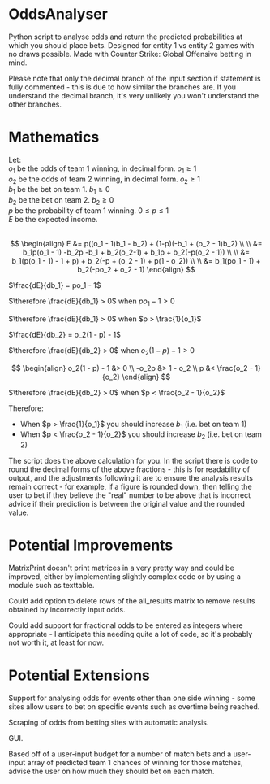 # OddsAnalyser
Python script to analyse odds and return the predicted probabilities at which you should place bets. Designed for entity 1 vs entity 2 games with no draws possible. Made with Counter Strike: Global Offensive betting in mind.

Please note that only the decimal branch of the input section if statement is fully commented - this is due to how similar the branches are. If you understand the decimal branch, it's very unlikely you won't understand the other branches.

# Mathematics

Let:    
$o_1$ be the odds of team 1 winning, in decimal form. $o_1 \ge 1$         
$o_2$ be the odds of team 2 winning, in decimal form. $o_2 \ge 1$      
$b_1$ be the bet on team 1. $b_1 \ge 0$    
$b_2$ be the bet on team 2. $b_2 \ge 0$   
$p$ be the probability of team 1 winning. $0 \le p \le 1$    
$E$ be the expected income.  
&nbsp;

$$
\begin{align}
E &= p((o_1 - 1)b_1 - b_2) + (1-p)(-b_1 + (o_2 - 1)b_2) \\
\\
&= b_1p(o_1 - 1) -b_2p -b_1 + b_2(o_2-1) + b_1p + b_2(-p(o_2 - 1)) \\
\\
&= b_1(p(o_1 - 1) - 1 + p) + b_2(-p + (o_2 - 1) + p(1 - o_2)) \\
\\
&= b_1(po_1 - 1) + b_2(-po_2 + o_2 - 1)
\end{align}
$$

$\frac{dE}{db_1} = po_1 - 1$

$\therefore \frac{dE}{db_1} > 0$ when $po_1 - 1 > 0$

$\therefore \frac{dE}{db_1} > 0$ when $p > \frac{1}{o_1}$

$\frac{dE}{db_2} = o_2(1 - p) - 1$

$\therefore \frac{dE}{db_2} > 0$ when $o_2(1 - p) - 1 > 0$

$$
\begin{align}
o_2(1 - p) - 1 &> 0 \\
-o_2p &> 1 - o_2 \\
p &< \frac{o_2 - 1}{o_2}
\end{align}
$$

$\therefore \frac{dE}{db_2} > 0$ when $p < \frac{o_2 - 1}{o_2}$

Therefore:
* When $p > \frac{1}{o_1}$ you should increase $b_1$ (i.e. bet on team 1)
* When $p < \frac{o_2 - 1}{o_2}$ you should increase $b_2$ (i.e. bet on team 2)

The script does the above calculation for you. In the script there is code to round the decimal forms of the above fractions - this is for readability of output, and the adjustments following it are to ensure the analysis results remain correct - for example, if a figure is rounded down, then telling the user to bet if they believe the "real" number to be above that is incorrect advice if their prediction is between the original value and the rounded value.

# Potential Improvements
MatrixPrint doesn't print matrices in a very pretty way and could be improved, either by implementing slightly complex code or by using a module such as texttable.

Could add option to delete rows of the all_results matrix to remove results obtained by incorrectly input odds.

Could add support for fractional odds to be entered as integers where appropriate - I anticipate this needing quite a lot of code, so it's probably not worth it, at least for now.

# Potential Extensions
Support for analysing odds for events other than one side winning - some sites allow users to bet on specific events such as overtime being reached.

Scraping of odds from betting sites with automatic analysis.

GUI.

Based off of a user-input budget for a number of match bets and a user-input array of predicted team 1 chances of winning for those matches, advise the user on how much they should bet on each match.
